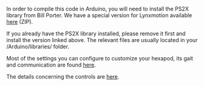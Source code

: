 In order to compile this code in Arduino, you will need to install the PS2X library from Bill Porter.
We have a special version for Lynxmotion available [here](https://github.com/Lynxmotion/Arduino-PS2X/raw/master/PS2X_lib.zip) (ZIP).

If you already have the PS2X library installed, please remove it first and install the version linked above.
The relevant files are usually located in your /Arduino/libraries/ folder.

Most of the settings you can configure to customize your hexapod, its gait and communication are found [here](https://github.com/Lynxmotion/3DOF-4DOF-Hex/blob/master/BotBoarduino/3%20DoF%20Ready/BotBoarduino_CH3R_PS2/Hex_Cfg.h).

The details concerning the controls are [here](https://github.com/Lynxmotion/3DOF-4DOF-Hex/blob/master/BotBoarduino/3%20DoF%20Ready/BotBoarduino_CH3R_PS2/PS2_controller.cpp).
